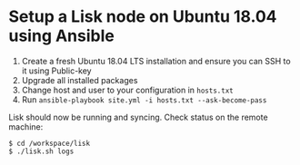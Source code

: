 # Setup a Lisk node on Ubuntu 18.04 using Ansible

1. Create a fresh Ubuntu 18.04 LTS installation and ensure you can SSH to it using Public-key
2. Upgrade all installed packages
3. Change host and user to your configuration in `hosts.txt`
4. Run `ansible-playbook site.yml -i hosts.txt --ask-become-pass`

Lisk should now be running and syncing. Check status on the remote machine:

```
$ cd /workspace/lisk
$ ./lisk.sh logs
```
